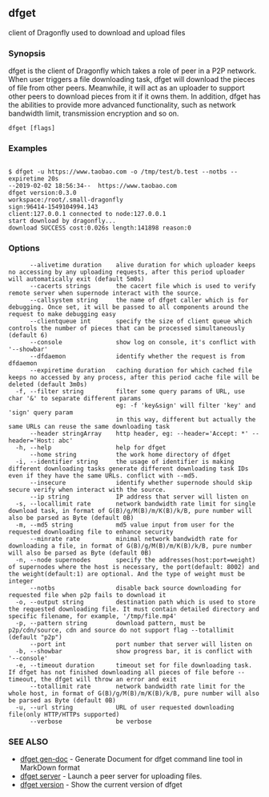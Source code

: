 ## dfget

client of Dragonfly used to download and upload files

### Synopsis

dfget is the client of Dragonfly which takes a role of peer in a P2P network.
When user triggers a file downloading task, dfget will download the pieces of
file from other peers. Meanwhile, it will act as an uploader to support other
peers to download pieces from it if it owns them. In addition, dfget has the
abilities to provide more advanced functionality, such as network bandwidth
limit, transmission encryption and so on.

```
dfget [flags]
```

### Examples

```

$ dfget -u https://www.taobao.com -o /tmp/test/b.test --notbs --expiretime 20s
--2019-02-02 18:56:34--  https://www.taobao.com
dfget version:0.3.0
workspace:/root/.small-dragonfly
sign:96414-1549104994.143
client:127.0.0.1 connected to node:127.0.0.1
start download by dragonfly...
download SUCCESS cost:0.026s length:141898 reason:0

```

### Options

```
      --alivetime duration    alive duration for which uploader keeps no accessing by any uploading requests, after this period uploader will automatically exit (default 5m0s)
      --cacerts strings       the cacert file which is used to verify remote server when supernode interact with the source.
      --callsystem string     the name of dfget caller which is for debugging. Once set, it will be passed to all components around the request to make debugging easy
      --clientqueue int       specify the size of client queue which controls the number of pieces that can be processed simultaneously (default 6)
      --console               show log on console, it's conflict with '--showbar'
      --dfdaemon              identify whether the request is from dfdaemon
      --expiretime duration   caching duration for which cached file keeps no accessed by any process, after this period cache file will be deleted (default 3m0s)
  -f, --filter string         filter some query params of URL, use char '&' to separate different params
                              eg: -f 'key&sign' will filter 'key' and 'sign' query param
                              in this way, different but actually the same URLs can reuse the same downloading task
      --header stringArray    http header, eg: --header='Accept: *' --header='Host: abc'
  -h, --help                  help for dfget
      --home string           the work home directory of dfget
  -i, --identifier string     the usage of identifier is making different downloading tasks generate different downloading task IDs even if they have the same URLs. conflict with --md5.
      --insecure              identify whether supernode should skip secure verify when interact with the source.
      --ip string             IP address that server will listen on
  -s, --locallimit rate       network bandwidth rate limit for single download task, in format of G(B)/g/M(B)/m/K(B)/k/B, pure number will also be parsed as Byte (default 0B)
  -m, --md5 string            md5 value input from user for the requested downloading file to enhance security
      --minrate rate          minimal network bandwidth rate for downloading a file, in format of G(B)/g/M(B)/m/K(B)/k/B, pure number will also be parsed as Byte (default 0B)
  -n, --node supernodes       specify the addresses(host:port=weight) of supernodes where the host is necessary, the port(default: 8002) and the weight(default:1) are optional. And the type of weight must be integer
      --notbs                 disable back source downloading for requested file when p2p fails to download it
  -o, --output string         destination path which is used to store the requested downloading file. It must contain detailed directory and specific filename, for example, '/tmp/file.mp4'
  -p, --pattern string        download pattern, must be p2p/cdn/source, cdn and source do not support flag --totallimit (default "p2p")
      --port int              port number that server will listen on
  -b, --showbar               show progress bar, it is conflict with '--console'
  -e, --timeout duration      timeout set for file downloading task. If dfget has not finished downloading all pieces of file before --timeout, the dfget will throw an error and exit
      --totallimit rate       network bandwidth rate limit for the whole host, in format of G(B)/g/M(B)/m/K(B)/k/B, pure number will also be parsed as Byte (default 0B)
  -u, --url string            URL of user requested downloading file(only HTTP/HTTPs supported)
      --verbose               be verbose
```

### SEE ALSO

* [dfget gen-doc](dfget_gen-doc.md)	 - Generate Document for dfget command line tool in MarkDown format
* [dfget server](dfget_server.md)	 - Launch a peer server for uploading files.
* [dfget version](dfget_version.md)	 - Show the current version of dfget

